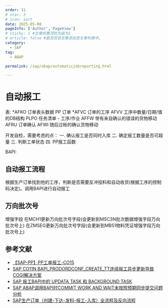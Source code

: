 ```yaml
---
order: 31
# star: 3
# icon: sort
date: 2025-05-08
pageInfo: ['Author','PageView']
# sticky: 1 #文章的置顶优先级为1
# article: false #是否将该文章添加至文章列表中。
category:
  - SAP
tag:
  - ABAP

permalink: /sap/abap/automaticjobreporting.html

---
```


# 自动报工
<!-- more -->

表:
*AFKO    订单表头数据 PP 订单
*AFVC    订单的工序
AFVV    工序中数量/日期/值的DB结构
PLPO    任务清单 - 工序/作业
AFFW    带有来自确认的错误的货物移动
AFRU    订单确认
AFWI    随后过帐的确认货物移动

开发自检，需要考虑的点：
一. 确认报工是否同时入库
二. 确定报工数量是否可超量
三. 判断工单状态
四. PP报工函数


BAPI:

## 自动报工流程
根据生产订单找到他的工序，判断是否需要反冲投料和自动收货(根据工序的控制码决定)。调用BAPI进行自动报工

## 万向批次号
增强字段 
在MCH1更新万向批次号字段(会更新到MSC3N批次数据增强字段万向批次号上)
在ZMSEG更新万向批次号字段(会更新到MB51物料凭证增强字段万向批次号上)

## 参考文献
- [【SAP-PP】PP工单报工-CO15](https://blog.csdn.net/weixin_42400703/article/details/135536449)
- [SAP CO11N BAPI_PRODORDCONF_CREATE_TT连续报工异步更新导致COGI解决方案](https://blog.csdn.net/DeveloperMrMeng/article/details/139811212)
- [SAP 报工BAPI中的 UPDATA TASK 和 BACKGROUND TASK](https://blog.csdn.net/DeveloperMrMeng/article/details/140174352?spm=1001.2014.3001.5501)
- [SAP ABAP调用BAPI时COMMIT WORK AND WAIT未按照预期同步提交问题分析](https://blog.csdn.net/DeveloperMrMeng/article/details/140377250?spm=1001.2014.3001.5501)
- [SAP生产订单（创建-下达-发料-报工-入库）全流程及反向流程](https://blog.csdn.net/u010837413/article/details/140664748?utm_medium=distribute.pc_relevant.none-task-blog-2~default~baidujs_baidulandingword~default-1-140664748-blog-144586173.235^v43^pc_blog_bottom_relevance_base5&spm=1001.2101.3001.4242.1&utm_relevant_index=4)